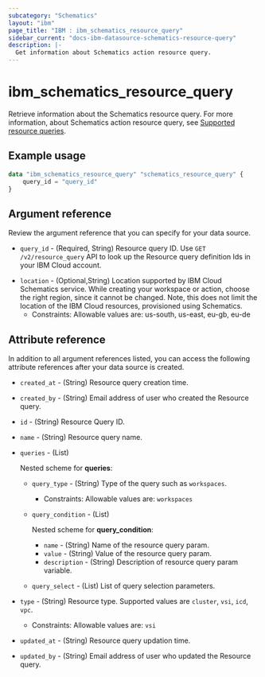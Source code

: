 ```yaml
---
subcategory: "Schematics"
layout: "ibm"
page_title: "IBM : ibm_schematics_resource_query"
sidebar_current: "docs-ibm-datasource-schematics-resource-query"
description: |-
  Get information about Schematics action resource query.
---
```


# ibm_schematics_resource_query

Retrieve information about the Schematics resource query. For more information, about Schematics action resource query, see [Supported resource queries](https://cloud.ibm.com/docs/schematics?topic=schematics-inventories-setup#supported-queries).

## Example usage

```terraform
data "ibm_schematics_resource_query" "schematics_resource_query" {
	query_id = "query_id"
}
```

## Argument reference

Review the argument reference that you can specify for your data source.

- `query_id` - (Required, String) Resource query ID.  Use `GET /v2/resource_query` API to look up the Resource query definition Ids  in your IBM Cloud account.
* `location` - (Optional,String) Location supported by IBM Cloud Schematics service.  While creating your workspace or action, choose the right region, since it cannot be changed.  Note, this does not limit the location of the IBM Cloud resources, provisioned using Schematics.
  * Constraints: Allowable values are: us-south, us-east, eu-gb, eu-de

## Attribute reference

In addition to all argument references listed, you can access the following attribute references after your data source is created.

- `created_at` - (String) Resource query creation time.
- `created_by` - (String) Email address of user who created the Resource query.
- `id` - (String) Resource Query ID.
- `name` - (String) Resource query name.
- `queries` - (List) 

  Nested scheme for **queries**:
	- `query_type` - (String) Type of the query such as `workspaces`.
	  - Constraints: Allowable values are: `workspaces`
	- `query_condition` - (List)

	  Nested scheme for **query_condition**:
	  - `name` - (String) Name of the resource query param.
	  - `value` - (String) Value of the resource query param.
	  - `description` - (String) Description of resource query param variable.
	- `query_select` - (List) List of query selection parameters.
- `type` - (String) Resource type. Supported values are `cluster`, `vsi`, `icd`, `vpc`.
  - Constraints: Allowable values are: `vsi`
- `updated_at` - (String) Resource query updation time.
- `updated_by` - (String) Email address of user who updated the Resource query.

